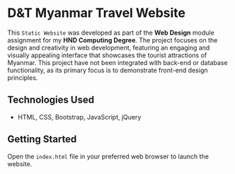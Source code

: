 # D&T Myanmar Travel Website

This `Static Website` was developed as part of the **Web Design** module assignment for my **HND Computing Degree**. The project focuses on the design and creativity in web development, featuring an engaging and visually appealing interface that showcases the tourist attractions of Myanmar. This project have not been integrated with back-end or database functionality, as its primary focus is to demonstrate front-end design principles.

## Technologies Used
- HTML, CSS, Bootstrap, JavaScript, jQuery

## Getting Started

Open the `index.html` file in your preferred web browser to launch the website.
